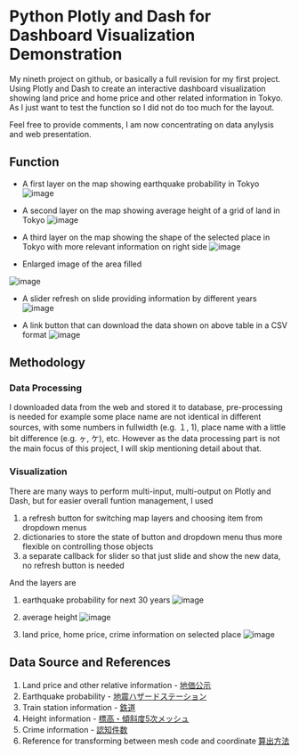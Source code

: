 # Python Plotly and Dash for Dashboard Visualization Demonstration
My nineth project on github, or basically a full revision for my first project. Using Plotly and Dash to create an interactive dashboard visualization showing land price and home price and other related information in Tokyo. As I just want to test the function so I did not do too much for the layout.

Feel free to provide comments, I am now concentrating on data anylysis and web presentation.

## Function
* A first layer on the map showing earthquake probability in Tokyo
![image](https://github.com/leolui2004/jphomeprice/blob/master/picture/01.gif)

* A second layer on the map showing average height of a grid of land in Tokyo
![image](https://github.com/leolui2004/jphomeprice/blob/master/picture/02.gif)

* A third layer on the map showing the shape of the selected place in Tokyo with more relevant information on right side
![image](https://github.com/leolui2004/jphomeprice/blob/master/picture/03.gif)

* Enlarged image of the area filled

![image](https://github.com/leolui2004/jphomeprice/blob/master/picture/01.png)

* A slider refresh on slide providing information by different years
![image](https://github.com/leolui2004/jphomeprice/blob/master/picture/04.gif)

* A link button that can download the data shown on above table in a CSV format
![image](https://github.com/leolui2004/jphomeprice/blob/master/picture/05.gif)

## Methodology
### Data Processing
I downloaded data from the web and stored it to database, pre-processing is needed for example some place name are not identical in different sources, with some numbers in fullwidth (e.g. １, 1), place name with a little bit difference (e.g. ヶ, ケ), etc. However as the data processing part is not the main focus of this project, I will skip mentioning detail about that.

### Visualization
There are many ways to perform multi-input, multi-output on Plotly and Dash, but for easier overall funtion management, I used 
1. a refresh button for switching map layers and choosing item from dropdown menus
2. dictionaries to store the state of button and dropdown menu thus more flexible on controlling those objects
3. a separate callback for slider so that just slide and show the new data, no refresh button is needed

And the layers are
1. earthquake probability for next 30 years
![image](https://github.com/leolui2004/jphomeprice/blob/master/picture/02.png)

2. average height
![image](https://github.com/leolui2004/jphomeprice/blob/master/picture/03.png)

3. land price, home price, crime information on selected place
![image](https://github.com/leolui2004/jphomeprice/blob/master/picture/04.png)

## Data Source and References
1. Land price and other relative information - [地価公示](http://nlftp.mlit.go.jp/ksj/)
2. Earthquake probability - [地震ハザードステーション](http://www.j-shis.bosai.go.jp/download)
3. Train station information - [鉄道](http://nlftp.mlit.go.jp/ksj/)
4. Height information - [標高・傾斜度5次メッシュ](http://nlftp.mlit.go.jp/ksj/)
5. Crime information - [認知件数](https://www.keishicho.metro.tokyo.jp/about_mpd/jokyo_tokei/jokyo/)
6. Reference for transforming between mesh code and coordinate [算出方法](http://www.stat.go.jp/data/mesh/pdf/gaiyo1.pdf#page=13)
